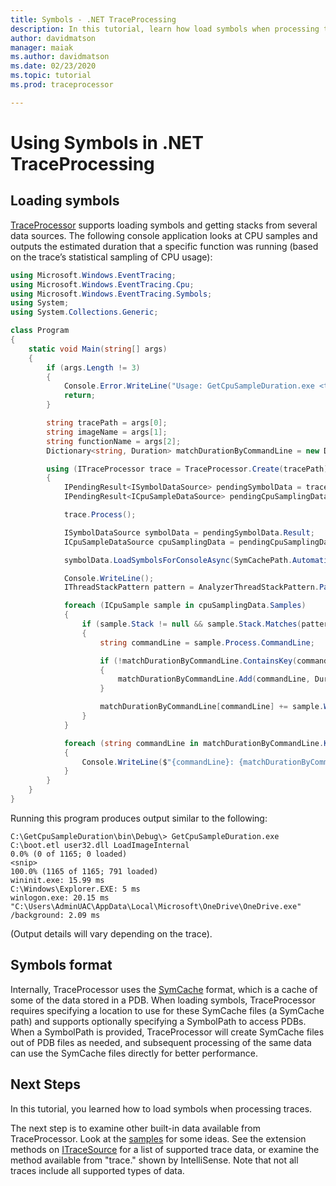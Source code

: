 ```yaml
---
title: Symbols - .NET TraceProcessing
description: In this tutorial, learn how load symbols when processing traces.
author: davidmatson
manager: maiak
ms.author: davidmatson
ms.date: 02/23/2020
ms.topic: tutorial
ms.prod: traceprocessor

---
```


# Using Symbols in .NET TraceProcessing

## Loading symbols

[TraceProcessor](xref:Microsoft.Windows.EventTracing.TraceProcessor) supports loading symbols and getting stacks from several data sources. The following console application looks at CPU samples and outputs the estimated duration that a specific function was running (based on the trace’s statistical sampling of CPU usage):

```csharp
using Microsoft.Windows.EventTracing;
using Microsoft.Windows.EventTracing.Cpu;
using Microsoft.Windows.EventTracing.Symbols;
using System;
using System.Collections.Generic;

class Program
{
    static void Main(string[] args)
    {
        if (args.Length != 3)
        {
            Console.Error.WriteLine("Usage: GetCpuSampleDuration.exe <trace.etl> <imageName> <functionName>");
            return;
        }

        string tracePath = args[0];
        string imageName = args[1];
        string functionName = args[2];
        Dictionary<string, Duration> matchDurationByCommandLine = new Dictionary<string, Duration>();

        using (ITraceProcessor trace = TraceProcessor.Create(tracePath))
        {
            IPendingResult<ISymbolDataSource> pendingSymbolData = trace.UseSymbols();
            IPendingResult<ICpuSampleDataSource> pendingCpuSamplingData = trace.UseCpuSamplingData();

            trace.Process();

            ISymbolDataSource symbolData = pendingSymbolData.Result;
            ICpuSampleDataSource cpuSamplingData = pendingCpuSamplingData.Result;

            symbolData.LoadSymbolsForConsoleAsync(SymCachePath.Automatic, SymbolPath.Automatic).GetAwaiter().GetResult();

            Console.WriteLine();
            IThreadStackPattern pattern = AnalyzerThreadStackPattern.Parse($"{imageName}!{functionName}");

            foreach (ICpuSample sample in cpuSamplingData.Samples)
            {
                if (sample.Stack != null && sample.Stack.Matches(pattern))
                {
                    string commandLine = sample.Process.CommandLine;

                    if (!matchDurationByCommandLine.ContainsKey(commandLine))
                    {
                        matchDurationByCommandLine.Add(commandLine, Duration.Zero);
                    }

                    matchDurationByCommandLine[commandLine] += sample.Weight;
                }
            }

            foreach (string commandLine in matchDurationByCommandLine.Keys)
            {
                Console.WriteLine($"{commandLine}: {matchDurationByCommandLine[commandLine]}");
            }
        }
    }
}
```

Running this program produces output similar to the following:

```shell
C:\GetCpuSampleDuration\bin\Debug\> GetCpuSampleDuration.exe C:\boot.etl user32.dll LoadImageInternal
0.0% (0 of 1165; 0 loaded)
<snip>
100.0% (1165 of 1165; 791 loaded)
wininit.exe: 15.99 ms
C:\Windows\Explorer.EXE: 5 ms
winlogon.exe: 20.15 ms
"C:\Users\AdminUAC\AppData\Local\Microsoft\OneDrive\OneDrive.exe" /background: 2.09 ms
```

(Output details will vary depending on the trace).

## Symbols format

Internally, TraceProcessor uses the [SymCache](https://docs.microsoft.com/windows-hardware/test/wpt/loading-symbols#symcache-path) format, which is a cache of some of the data stored in a PDB. When loading symbols, TraceProcessor requires specifying a location to use for these SymCache files (a SymCache path) and supports optionally specifying a SymbolPath to access PDBs. When a SymbolPath is provided, TraceProcessor will create SymCache files out of PDB files as needed, and subsequent processing of the same data can use the SymCache files directly for better performance.

## Next Steps

In this tutorial, you learned how to load symbols when processing traces.

The next step is to examine other built-in data available from TraceProcessor. Look at the [samples](https://github.com/microsoft/eventtracing-processing-samples) for some ideas. See the extension methods on [ITraceSource](xref:Microsoft.Windows.EventTracing.ITraceSource) for a list of supported trace data, or examine the method available from "trace." shown by IntelliSense. Note that not all traces include all supported types of data.
